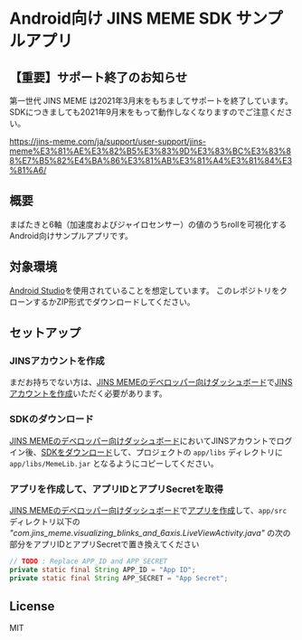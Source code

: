 # Android向け JINS MEME SDK サンプルアプリ

## 【重要】サポート終了のお知らせ

第一世代 JINS MEME は2021年3月末をもちましてサポートを終了しています。SDKにつきましても2021年9月末をもって動作しなくなりますのでご注意ください。

https://jins-meme.com/ja/support/user-support/jins-meme%E3%81%AE%E3%82%B5%E3%83%9D%E3%83%BC%E3%83%88%E7%B5%82%E4%BA%86%E3%81%AB%E3%81%A4%E3%81%84%E3%81%A6/

## 概要

まばたきと6軸（加速度およびジャイロセンサー）の値のうちrollを可視化するAndroid向けサンプルアプリです。

## 対象環境

[Android Studio](https://developer.android.com/studio/)を使用されていることを想定しています。 このレポジトリをクローンするかZIP形式でダウンロードしてください。

## セットアップ

### JINSアカウントを作成
まだお持ちでない方は、[JINS MEMEのデベロッパー向けダッシュボード](https://developers.jins.com/)で[JINSアカウントを作成](https://developers.jins.com/preregistration/)いただく必要があります。

### SDKのダウンロード
[JINS MEMEのデベロッパー向けダッシュボード](https://developers.jins.com/)においてJINSアカウントでログイン後、[SDKをダウンロード](https://developers.jins.com/sdks/android/)して、プロジェクトの `app/libs` ディレクトリに `app/libs/MemeLib.jar` となるようにコピーしてください。

### アプリを作成して、アプリIDとアプリSecretを取得
[JINS MEMEのデベロッパー向けダッシュボード](https://developers.jins.com/)で[アプリを作成](https://developers.jins.com/ja/apps/)して、`app/src` ディレクトリ以下の *"com.jins_meme.visualizing_blinks_and_6axis.LiveViewActivity.java"* の次の部分をアプリIDとアプリSecretで置き換えてください

```java
// TODO : Replace APP_ID and APP_SECRET
private static final String APP_ID = "App ID";
private static final String APP_SECRET = "App Secret";
```


## License
MIT
